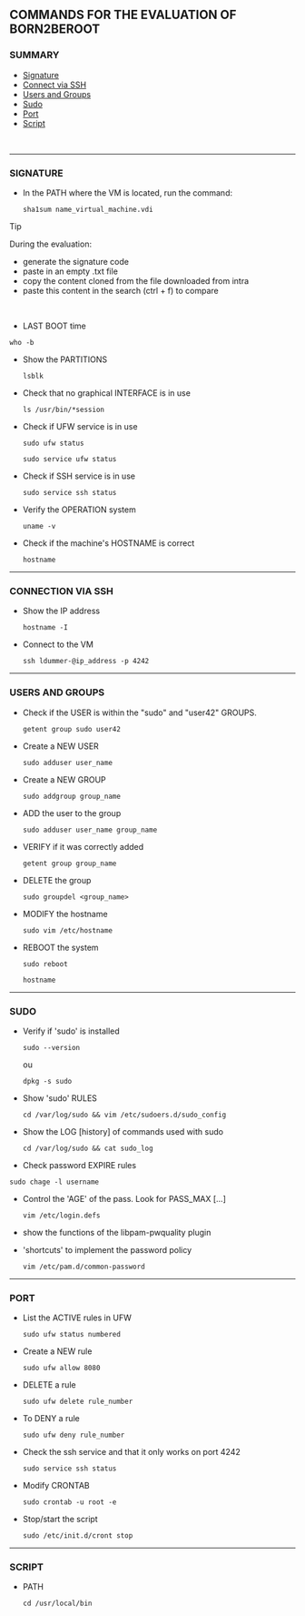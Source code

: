 ## COMMANDS FOR THE EVALUATION OF BORN2BEROOT

<!------------------- SUMMARY --------------->
### SUMMARY

- [Signature](#signature)<br>
- [Connect via SSH](#connection-via-ssh)<br>
- [Users and Groups](#users-and-groups)<br>
- [Sudo](#sudo)<br>
- [Port](#port)<br>
- [Script](#script)<br>
<!------------------- !end! SUMMARY --------------->
<!--------------------- SIGNATURE -----------><br>
___ 
### SIGNATURE

- In the PATH where the VM is located, run the command:
  ```
  sha1sum name_virtual_machine.vdi
  ```
>[!TIP]
>During the evaluation:
>- generate the signature code
>- paste in an empty .txt file
>- copy the content cloned from the file downloaded from intra
>- paste this content in the search (ctrl + f) to compare
>  

<br>
<!--------------------- !end! SIGNATURE ----------->
<!--------------------- INTRODUCTION ----------->

- LAST BOOT time
```
who -b
```

- Show the PARTITIONS
  ```
  lsblk
  ```

- Check that no graphical INTERFACE is in use
  ```
  ls /usr/bin/*session
  ```

- Check if UFW service is in use
  ```
  sudo ufw status
  ```
  
  ```
  sudo service ufw status
  ```

- Check if SSH service is in use
  ```
  sudo service ssh status
  ```

- Verify the OPERATION system
  ```
  uname -v
  ```

- Check if the machine's HOSTNAME is correct
  ```
  hostname
  ```

<!--------------------- !end! INTRODUCTION ----------->
<!--------------------- SSH, USER, GROUPS ----------->
___
### CONNECTION VIA SSH

- Show the IP address
  ```
  hostname -I
  ```
- Connect to the VM
  ```
  ssh ldummer-@ip_address -p 4242
  ```
___
### USERS AND GROUPS

- Check if the USER is within the "sudo" and "user42" GROUPS.
  ```
  getent group sudo user42
  ```

- Create a NEW USER
  ```
  sudo adduser user_name
  ```

- Create a NEW GROUP
  ```
  sudo addgroup group_name
  ```

- ADD the user to the group
  ```
  sudo adduser user_name group_name
  ```

- VERIFY if it was correctly added
  ```
  getent group group_name
  ```
- DELETE the group
  ```
  sudo groupdel <group_name>
  ```

- MODIFY the hostname
  ```
  sudo vim /etc/hostname
  ```
  
<!--
  ```
  sudo nano /etc/hosts
  ```
  -->
- REBOOT the system
  ```
  sudo reboot
  ```

  ```
  hostname
  ```

<!--------------------- !end! SSH, USER, GROUPS ----------->
<!--------------------- SUDO ----------->
___
### SUDO

- Verify if 'sudo' is installed
  ```
  sudo --version
  ```
  ou
  ```
  dpkg -s sudo
  ```

- Show 'sudo' RULES
  ```
  cd /var/log/sudo && vim /etc/sudoers.d/sudo_config
  ```

- Show the LOG [history] of commands used with sudo
  ```
  cd /var/log/sudo && cat sudo_log
  ```

- Check password EXPIRE rules
```
sudo chage -l username
```
- Control the 'AGE' of the pass. Look for PASS_MAX [...]
  ```
  vim /etc/login.defs
  ```
  
- show the functions of the libpam-pwquality plugin
- 'shortcuts' to implement the password policy
  ```
  vim /etc/pam.d/common-password
  ```

<!--------------------- !end! SUDO ----------->
<!--------------------- PORT ----------->
___
### PORT

- List the ACTIVE rules in UFW
  ```
  sudo ufw status numbered
  ```

- Create a NEW rule
  ```
  sudo ufw allow 8080
  ```

- DELETE a rule
  ```
  sudo ufw delete rule_number
  ```
- To DENY a rule
  ```
  sudo ufw deny rule_number
  ```

- Check the ssh service and that it only works on port 4242
  ```
  sudo service ssh status
  ```

- Modify CRONTAB
  ```
  sudo crontab -u root -e
  ```

- Stop/start the script
  ```
  sudo /etc/init.d/cront stop
  ```
<!--------------------- !end! PORT ----------->
<!---------------------- SCRIPTS ------------->
___
### SCRIPT

- PATH
  ```
  cd /usr/local/bin
  ```

<!---------------------- !end!SCRIPTS ------------->

  


